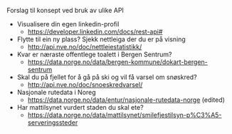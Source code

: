 Forslag til konsept ved bruk av ulike API

- Visualisere din egen linkedin-profil
  - https://developer.linkedin.com/docs/rest-api#
- Flytte til ein ny plass? Sjekk nettleiga der du er på visning
  - http://api.nve.no/doc/nettleiestatistikk/
- Kvar er næraste offentlege toalett i Bergen Sentrum?
  - https://data.norge.no/data/bergen-kommune/dokart-bergen-sentrum
- Skal du på fjellet for å gå på ski og vil få varsel om snøskred?
  - http://api.nve.no/doc/snoeskredvarsel/
- Nasjonale rutedata i Noreg
  - https://data.norge.no/data/entur/nasjonale-rutedata-norge (edited)
- Har mattilsynet vurdert staden du skal ete?
  - https://data.norge.no/data/mattilsynet/smilefjestilsyn-p%C3%A5-serveringssteder

